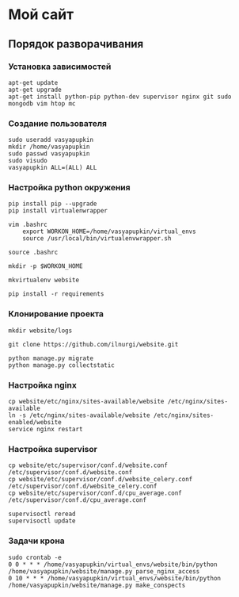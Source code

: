 # Мой сайт

## Порядок разворачивания

### Установка зависимостей

```
apt-get update 
apt-get upgrade
apt-get install python-pip python-dev supervisor nginx git sudo mongodb vim htop mc
```

### Создание пользователя

```
sudo useradd vasyapupkin
mkdir /home/vasyapupkin
sudo passwd vasyapupkin
sudo visudo
vasyapupkin ALL=(ALL) ALL
```

### Настройка python окружения 

```
pip install pip --upgrade
pip install virtualenwrapper

vim .bashrc
    export WORKON_HOME=/home/vasyapupkin/virtual_envs
    source /usr/local/bin/virtualenvwrapper.sh

source .bashrc

mkdir -p $WORKON_HOME

mkvirtualenv website

pip install -r requirements
```


### Клонирование проекта

```
mkdir website/logs

git clone https://github.com/ilnurgi/website.git

python manage.py migrate
python manage.py collectstatic

```


### Настройка nginx

```
cp website/etc/nginx/sites-available/website /etc/nginx/sites-available
ln -s /etc/nginx/sites-available/website /etc/nginx/sites-enabled/website
service nginx restart
```

### Настройка supervisor

```
cp website/etc/supervisor/conf.d/website.conf /etc/supervisor/conf.d/website.conf
cp website/etc/supervisor/conf.d/website_celery.conf /etc/supervisor/conf.d/website_celery.conf
cp website/etc/supervisor/conf.d/cpu_average.conf /etc/supervisor/conf.d/cpu_average.conf

supervisoctl reread
supervisoctl update
```

### Задачи крона

```
sudo crontab -e
0 0 * * * /home/vasyapupkin/virtual_envs/website/bin/python /home/vasyapupkin/website/manage.py parse_nginx_access
0 10 * * * /home/vasyapupkin/virtual_envs/website/bin/python /home/vasyapupkin/website/manage.py make_conspects
```
